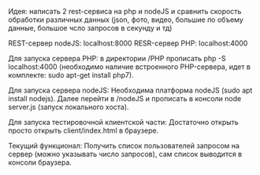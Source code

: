 Идея: написать 2 rest-сервиса на php и nodeJS и сравнить скорость обработки различных данных 
(json, фото, видео, большие по объему данные, большое чсло запросов в секунду и тд)

REST-сервер nodeJS: localhost:8000
RESR-сервер PHP: localhost:4000

Для запуска сервера PHP: 
    в директории /PHP прописать php -S localhost:4000 
    (необходимо наличие встроенного PHP-сервера, идет в комплекте: sudo apt-get install php7).

Для запуска сервера nodeJS:
    Необходима платформа nodeJS (sudo apt install nodejs).
    Далее перейти в /nodeJS и прописать в консоли node server.js (запуск локального хоста).

Для запуска тестировочной клиентской части: 
    Достаточно открыть просто открыть client/index.html в браузере.


Текущий функционал: 
    Получить список пользователей запросом на сервер (можно указывать число запросов), сам список
    выводится в консоли браузера.  

